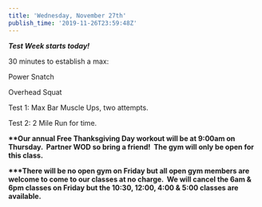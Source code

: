 ```yaml
---
title: 'Wednesday, November 27th'
publish_time: '2019-11-26T23:59:48Z'
---
```


***Test Week starts today!***

30 minutes to establish a max:

Power Snatch

Overhead Squat

Test 1: Max Bar Muscle Ups, two attempts.

Test 2: 2 Mile Run for time.

**\*\*Our annual Free Thanksgiving Day workout will be at 9:00am on
Thursday.  Partner WOD so bring a friend!  The gym will only be open for
this class.**

**\*\*\*There will be no open gym on Friday but all open gym members are
welcome to come to our classes at no charge.  We will cancel the 6am &
6pm classes on Friday but the 10:30, 12:00, 4:00 & 5:00 classes are
available.**
